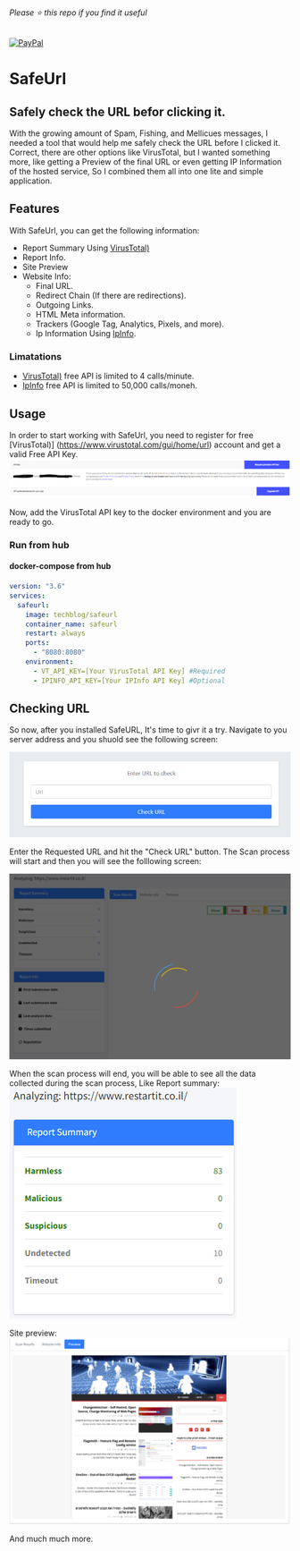 *Please :star: this repo if you find it useful*

<p align="left"><br>
<a href="https://www.paypal.com/paypalme/techblogil?locale.x=he_IL" target="_blank"><img src="http://khrolenok.ru/support_paypal.png" alt="PayPal" width="250" height="48"></a>
</p>


# SafeUrl
## Safely check the URL befor clicking it.

With the growing amount of Spam, Fishing, and Mellicues messages, I needed a tool that would help me safely check the URL before I clicked it.
Correct, there are other options like VirusTotal, but I wanted something more, like getting a Preview of the final URL or even getting IP Information of the hosted service,
So I combined them all into one lite and simple application.

## Features
With SafeUrl, you can get the following information:
*	 Report Summary Using [VirusTotal)](https://www.virustotal.com/gui/home/url)
*	Report Info.
*	Site Preview
*	Website Info:
    *	Final URL.
    *	Redirect Chain (If there are redirections).
    *	Outgoing Links.
    *	HTML Meta information.
    *	Trackers (Google Tag, Analytics, Pixels, and more).
    *	Ip Information Using [IpInfo](https://ipinfo.io/).

### Limatations
* [VirusTotal)](https://www.virustotal.com/gui/home/url) free API is limited to 4 calls/minute.
* [IpInfo](https://ipinfo.io/) free API is limited to 50,000 calls/moneh.

## Usage
In order to start working with SafeUrl, you need to register for free [VirusTotal)] (https://www.virustotal.com/gui/home/url) account and get a valid Free API Key.
[![SafeUrl Index Page](https://raw.githubusercontent.com/t0mer/SafeUrl/main/Images/SafeUrl%20-%20VirusTotal%20API.PNG?raw=true)](https://raw.githubusercontent.com/t0mer/SafeUrl/main/Images/SafeUrl%20-%20VirusTotal%20API.PNG?raw=true)

Now, add the VirusTotal API key to the docker environment and you are ready to go.

### Run from hub

#### docker-compose from hub
```yaml
version: "3.6"
services:
  safeurl:
    image: techblog/safeurl
    container_name: safeurl
    restart: always
    ports:
      - "8080:8080"
    environment:
      - VT_API_KEY=[Your VirusTotal API Key] #Required
      - IPINFO_API_KEY=[Your IPInfo API Key] #Optional
```

## Checking URL
So now, after you installed SafeURL, It's time to givr it a try.
Navigate to you server address and you shuold see the following screen:

[![SafeUrl Index Page](https://raw.githubusercontent.com/t0mer/SafeUrl/main/Images/SafeUrl%20-%20Index.PNG?raw=true)](https://raw.githubusercontent.com/t0mer/SafeUrl/main/Images/SafeUrl%20-%20Index.PNG?raw=true)

Enter the Requested URL and hit the "Check URL" button.
The Scan process will start and then you will see the folllowing screen:

[![SafeUrl scan in progress](https://raw.githubusercontent.com/t0mer/SafeUrl/main/Images/SafeUrl%20-%20Scanning.PNG?raw=true)](https://raw.githubusercontent.com/t0mer/SafeUrl/main/Images/SafeUrl%20-%20Scanning.PNG?raw=true)

When the scan process will end, you will be able to see all the data collected during the scan process, Like Report summary:
[![SafeUrl scan in progress](https://raw.githubusercontent.com/t0mer/SafeUrl/main/Images/SafeUrl%20-%20Report%20Summary.PNG?raw=true)](https://raw.githubusercontent.com/t0mer/SafeUrl/main/Images/SafeUrl%20-%20Report%20Summary.PNG?raw=true)

Site preview:
[![SafeUrl scan in progress](https://raw.githubusercontent.com/t0mer/SafeUrl/main/Images/SafeUrl%20-%20Preview.PNG?raw=true)](https://raw.githubusercontent.com/t0mer/SafeUrl/main/Images/SafeUrl%20-%20Preview.PNG?raw=true)

And much much more.